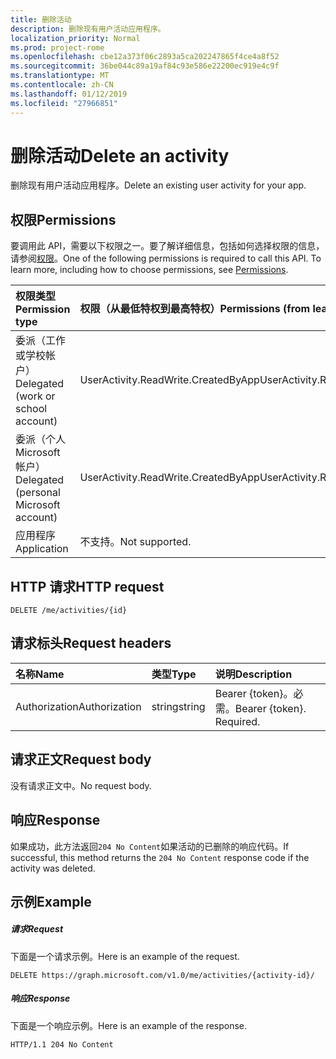 ```yaml
---
title: 删除活动
description: 删除现有用户活动应用程序。
localization_priority: Normal
ms.prod: project-rome
ms.openlocfilehash: cbe12a373f06c2893a5ca202247865f4ce4a8f52
ms.sourcegitcommit: 36be044c89a19af84c93e586e22200ec919e4c9f
ms.translationtype: MT
ms.contentlocale: zh-CN
ms.lasthandoff: 01/12/2019
ms.locfileid: "27966851"
---
```

# <a name="delete-an-activity"></a><span data-ttu-id="944f5-103">删除活动</span><span class="sxs-lookup"><span data-stu-id="944f5-103">Delete an activity</span></span>

<span data-ttu-id="944f5-104">删除现有用户活动应用程序。</span><span class="sxs-lookup"><span data-stu-id="944f5-104">Delete an existing user activity for your app.</span></span>

## <a name="permissions"></a><span data-ttu-id="944f5-105">权限</span><span class="sxs-lookup"><span data-stu-id="944f5-105">Permissions</span></span>

<span data-ttu-id="944f5-p101">要调用此 API，需要以下权限之一。要了解详细信息，包括如何选择权限的信息，请参阅[权限](/graph/permissions-reference)。</span><span class="sxs-lookup"><span data-stu-id="944f5-p101">One of the following permissions is required to call this API. To learn more, including how to choose permissions, see [Permissions](/graph/permissions-reference).</span></span>


|<span data-ttu-id="944f5-108">权限类型</span><span class="sxs-lookup"><span data-stu-id="944f5-108">Permission type</span></span>      | <span data-ttu-id="944f5-109">权限（从最低特权到最高特权）</span><span class="sxs-lookup"><span data-stu-id="944f5-109">Permissions (from least to most privileged)</span></span>              |
|:--------------------|:---------------------------------------------------------|
|<span data-ttu-id="944f5-110">委派（工作或学校帐户）</span><span class="sxs-lookup"><span data-stu-id="944f5-110">Delegated (work or school account)</span></span> | <span data-ttu-id="944f5-111">UserActivity.ReadWrite.CreatedByApp</span><span class="sxs-lookup"><span data-stu-id="944f5-111">UserActivity.ReadWrite.CreatedByApp</span></span>    |
|<span data-ttu-id="944f5-112">委派（个人 Microsoft 帐户）</span><span class="sxs-lookup"><span data-stu-id="944f5-112">Delegated (personal Microsoft account)</span></span> | <span data-ttu-id="944f5-113">UserActivity.ReadWrite.CreatedByApp</span><span class="sxs-lookup"><span data-stu-id="944f5-113">UserActivity.ReadWrite.CreatedByApp</span></span>    |
|<span data-ttu-id="944f5-114">应用程序</span><span class="sxs-lookup"><span data-stu-id="944f5-114">Application</span></span> | <span data-ttu-id="944f5-115">不支持。</span><span class="sxs-lookup"><span data-stu-id="944f5-115">Not supported.</span></span> |

## <a name="http-request"></a><span data-ttu-id="944f5-116">HTTP 请求</span><span class="sxs-lookup"><span data-stu-id="944f5-116">HTTP request</span></span>

<!-- { "blockType": "ignored" } -->

```http
DELETE /me/activities/{id}
```

## <a name="request-headers"></a><span data-ttu-id="944f5-117">请求标头</span><span class="sxs-lookup"><span data-stu-id="944f5-117">Request headers</span></span>

|<span data-ttu-id="944f5-118">名称</span><span class="sxs-lookup"><span data-stu-id="944f5-118">Name</span></span> | <span data-ttu-id="944f5-119">类型</span><span class="sxs-lookup"><span data-stu-id="944f5-119">Type</span></span> | <span data-ttu-id="944f5-120">说明</span><span class="sxs-lookup"><span data-stu-id="944f5-120">Description</span></span>|
|:----|:-----|:-----------|
|<span data-ttu-id="944f5-121">Authorization</span><span class="sxs-lookup"><span data-stu-id="944f5-121">Authorization</span></span> | <span data-ttu-id="944f5-122">string</span><span class="sxs-lookup"><span data-stu-id="944f5-122">string</span></span> | <span data-ttu-id="944f5-p102">Bearer {token}。必需。</span><span class="sxs-lookup"><span data-stu-id="944f5-p102">Bearer {token}. Required.</span></span>|

## <a name="request-body"></a><span data-ttu-id="944f5-125">请求正文</span><span class="sxs-lookup"><span data-stu-id="944f5-125">Request body</span></span>

<span data-ttu-id="944f5-126">没有请求正文中。</span><span class="sxs-lookup"><span data-stu-id="944f5-126">No request body.</span></span>

## <a name="response"></a><span data-ttu-id="944f5-127">响应</span><span class="sxs-lookup"><span data-stu-id="944f5-127">Response</span></span>

<span data-ttu-id="944f5-128">如果成功，此方法返回`204 No Content`如果活动的已删除的响应代码。</span><span class="sxs-lookup"><span data-stu-id="944f5-128">If successful, this method returns the `204 No Content` response code if the activity was deleted.</span></span>

## <a name="example"></a><span data-ttu-id="944f5-129">示例</span><span class="sxs-lookup"><span data-stu-id="944f5-129">Example</span></span>

##### <a name="request"></a><span data-ttu-id="944f5-130">请求</span><span class="sxs-lookup"><span data-stu-id="944f5-130">Request</span></span>

<span data-ttu-id="944f5-131">下面是一个请求示例。</span><span class="sxs-lookup"><span data-stu-id="944f5-131">Here is an example of the request.</span></span>

<!-- {
  "blockType": "request",
  "name": "delete_activity"
}-->

```http
DELETE https://graph.microsoft.com/v1.0/me/activities/{activity-id}/
```

##### <a name="response"></a><span data-ttu-id="944f5-132">响应</span><span class="sxs-lookup"><span data-stu-id="944f5-132">Response</span></span>

<span data-ttu-id="944f5-133">下面是一个响应示例。</span><span class="sxs-lookup"><span data-stu-id="944f5-133">Here is an example of the response.</span></span>

<!-- {
  "blockType": "response",
  "truncated": true,
} -->

```http
HTTP/1.1 204 No Content
```

<!-- uuid: 8fcb5dbc-d5aa-4681-8e31-b001d5168d79
2017-06-07 14:57:30 UTC -->
<!-- {
  "type": "#page.annotation",
  "description": "Delete activity",
  "keywords": "",
  "section": "documentation",
  "tocPath": ""
}-->
